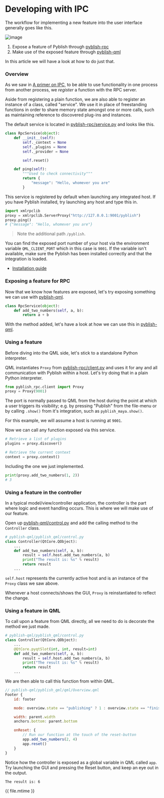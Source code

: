# Developing with IPC

The workflow for implementing a new feature into the user interface generally goes like this.

![image](https://cloud.githubusercontent.com/assets/2152766/11148000/ded2265a-8a11-11e5-9fd5-60645642c2cf.png)

1. Expose a feature of Pyblish through [pyblish-rpc][]
2. Make use of the exposed feature through [pyblish-qml][]

In this article we will have a look at how to do just that.

### Overview

As we saw in [A primer on IPC](interprocess-communication.md), to be able to use functionality in one process from another process, we *register* a function with the RPC server.

Aside from registering a plain function, we are also able to register an instance of a class, called "service". We use it in place of freestanding functions in order to share memory state amongst one or more calls, such as maintaining reference to discovered plug-ins and instances.

The default service is located in [pyblish-rpc/service.py][] and looks like this.

```python
class RpcService(object):
    def __init__(self):
        self._context = None
        self._plugins = None
        self._provider = None

        self.reset()

    def ping(self):
        """Used to check connectivity"""
        return {
            "message": "Hello, whomever you are"
        }
```

This service is registered by default when launching any integrated host. If you have Pyblish installed, try launching any host and type this in.

```python
import xmlrpclib
proxy = xmlrpclib.ServerProxy("http://127.0.0.1:9001/pyblish")
proxy.ping()
# {"message": "Hello, whomever you are"}
```

> Note the additional path `/pyblish`.

You can find the exposed port number of your host via the environment variable `QML_CLIENT_PORT` which in this case is `9001`. If the variable isn't available, make sure the Pyblish has been installed correctly and that the integration is loaded.

- [Installation guide](https://github.com/pyblish/pyblish/wiki#installation)

### Exposing a feature for RPC

Now that we know how features are exposed, let's try exposing something we can use with [pyblish-qml][].

```python
class RpcService(object):
    def add_two_numbers(self, a, b):
        return a + b
```

With the method added, let's have a look at how we can use this in [pyblish-qml][].

### Using a feature

Before diving into the QML side, let's stick to a standalone Python interpreter.

QML instantiates `Proxy` from [pyblish-rpc/client.py][] and uses it for any and all communication with Pyblish within a host. Let's try doing that in a plain Python interpreter.

```python
from pyblish_rpc.client import Proxy
proxy = Proxy(9001)
```

The port is normally passed to QML from the host during the point at which a user triggers its visibility; e.g. by pressing "Publish" from the file-menu or by calling `.show()` from it's integration, such as `pyblish_maya.show()`.

For this example, we will assume a host is running at `9001`.

Now we can call any function exposed via this service.

```python
# Retrieve a list of plugins
plugins = proxy.discover()

# Retrieve the current context
context = proxy.context()
```

Including the one we just implemented.

```python
print(proxy.add_two_numbers(1, 2))
# 3
```

### Using a feature in the controller

In a typical model/view/controller application, the controller is the part where logic and event handling occurs. This is where we will make use of our feature.

Open up [pyblish-qml/control.py][] and add the calling method to the `Controller` class.

```python
# pyblish-qml/pyblish_qml/control.py
class Controller(QtCore.QObject):
    ...
    def add_two_numbers(self, a, b):
        result = self.host.add_two_numbers(a, b)
        print("The result is: %s" % result)
        return result
    ...
```

`self.host` represents the currently active host and is an instance of the `Proxy` class we saw above.

Whenever a host connects/shows the GUI, `Proxy` is reinstantiated to reflect the change.

### Using a feature in QML

To call upon a feature from QML directly, all we need to do is decorate the method we just made.

```python
# pyblish-qml/pyblish_qml/control.py
class Controller(QtCore.QObject):
    ...
    @QtCore.pyqtSlot(int, int, result=int)
    def add_two_numbers(self, a, b):
        result = self.host.add_two_numbers(a, b)
        print("The result is: %s" % result)
        return result
    ...
```

We are then able to call this function from within QML.

```js
// pyblish-qml/pyblish_qml/qml/Overview.qml
Footer {
    id: footer

    mode: overview.state == "publishing" ? 1 : overview.state == "finished" ? 2 : 0

    width: parent.width
    anchors.bottom: parent.bottom

    onReset: {
        // Run our function at the touch of the reset-button
        app.add_two_numbers(2, 4)
        app.reset()
    }
}
```

Notice how the controller is exposed as a global variable in QML called `app`. Try launching the GUI and pressing the Reset button, and keep an eye out in the output.

```bash
The result is: 6
```

<div class="modified-date">{{ file.mtime }}</div>

[pyblish-rpc]: https://github.com/pyblish/pyblish-rpc
[pyblish-qml]: https://github.com/pyblish/pyblish-qml
[pyblish-qml/control.py]: https://github.com/pyblish/pyblish-qml/blob/master/pyblish_qml/control.py
[pyblish-rpc/server.py]: https://github.com/pyblish/pyblish-rpc/blob/master/pyblish_rpc/server.py
[pyblish-rpc/client.py]: https://github.com/pyblish/pyblish-rpc/blob/master/pyblish_rpc/client.py
[pyblish-rpc/service.py]: https://github.com/pyblish/pyblish-rpc/blob/master/pyblish_rpc/service.py